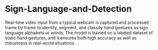 # Sign-Language-and-Detection

Real-time video input from a typical webcam is captured and processed frame by frame to identify, segment, and classify hand gestures as sign language alphabets or words. The model is trained on a labeled dataset of static hand gestures, and it ensures both high accuracy as well as robustness in real-world situations.
